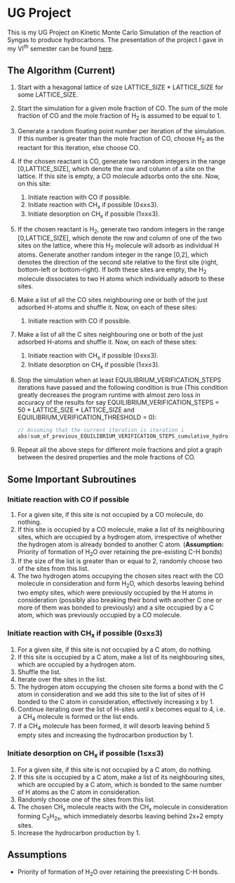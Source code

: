 # UG Project
This is my UG Project on Kinetic Monte Carlo Simulation of the reaction of Syngas to produce hydrocarbons.
The presentation of the project I gave in my VI<sup>th</sup> semester can be found [here](https://drive.google.com/open?id=1jyiGVkmOm2lhAfoux6vd9_GlsXFtRRI0jGSqEkwMUpg).

## The Algorithm (Current)
1. Start with a hexagonal lattice of size LATTICE_SIZE * LATTICE_SIZE for some LATTICE_SIZE.
1. Start the simulation for a given mole fraction of CO. The sum of the mole fraction of CO and the mole fraction of H<sub>2</sub> is assumed to be equal to 1.
1. Generate a random floating point number per iteration of the simulation. If this number is greater than the mole fraction of CO, choose H<sub>2</sub> as the reactant for this iteration, else choose CO.
1. If the chosen reactant is CO, generate two random integers in the range [0,LATTICE_SIZE], which denote the row and column of a site on the lattice. If this site is empty, a CO molecule adsorbs onto the site. Now, on this site:
    1. Initiate reaction with CO if possible.
    1. Initiate reaction with CH<sub>x</sub> if possible (0&leq;x&leq;3).
    1. Initiate desorption on CH<sub>x</sub> if possible (1&leq;x&leq;3).
1. If the chosen reactant is H<sub>2</sub>, generate two random integers in the range [0,LATTICE_SIZE], which denote the row and column of one of the two sites on the lattice, where this H<sub>2</sub> molecule will adsorb as individual H atoms. Generate another random integer in the range [0,2], which denotes the direction of the second site relative to the first site (right, bottom-left or bottom-right). If both these sites are empty, the H<sub>2</sub> molecule dissociates to two H atoms which individually adsorb to these sites.
1. Make a list of all the CO sites neighbouring one or both of the just adsorbed H-atoms and shuffle it. Now, on each of these sites:
    1. Initiate reaction with CO if possible.
1. Make a list of all the C sites neighbouring one or both of the just adsorbed H-atoms and shuffle it. Now, on each of these sites:
    1. Initiate reaction with CH<sub>x</sub> if possible (0&leq;x&leq;3).
    1. Initiate desorption on CH<sub>x</sub> if possible (1&leq;x&leq;3).
1. Stop the simulation when at least EQUILIBRIUM_VERIFICATION_STEPS iterations have passed and the following condition is true (This condition greatly decreases the program runtime with almost zero loss in accuracy of the results for say EQUILIBRIUM_VERIFICATION_STEPS = 50 * LATTICE_SIZE * LATTICE_SIZE and EQUILIBRIUM_VERIFICATION_THRESHOLD = 0):

    ```c++
    // Assuming that the current iteration is iteration i
    abs(sum_of_previous_EQUILIBRIUM_VERIFICATION_STEPS_cumulative_hydrocarbon_productions - (cumulative_hydrocarbon_production[i-EQUILIBRIUM_VERIFICATION_STEPS+1] + cumulative_hydrocarbon_production[i-    EQUILIBRIUM_VERIFICATION_STEPS+1]) * EQUILIBRIUM_VERIFICATION_STEPS / 2) <= EQUILIBRIUM_VERIFICATION_THRESHOLD)
    ```

1. Repeat all the above steps for different mole fractions and plot a graph between the desired properties and the mole fractions of CO.


## Some Important Subroutines

### Initiate reaction with CO if possible
1. For a given site, if this site is not occupied by a CO molecule, do nothing.
1. If this site is occupied by a CO molecule, make a list of its neighbouring sites, which are occupied by a hydrogen atom, irrespective of whether the hydrogen atom is already bonded to another C atom. (**Assumption:** Priority of formation of H<sub>2</sub>O over retaining the pre-existing C-H bonds)
1. If the size of the list is greater than or equal to 2, randomly choose two of the sites from this list.
1. The two hydrogen atoms occupying the chosen sites react with the CO molecule in consideration and form H<sub>2</sub>O, which desorbs leaving behind two empty sites, which were previously occupied by the H atoms in consideration (possibly also breaking their bond with another C one or more of them was bonded to previously) and a site occupied by a C atom, which was previously occupied by a CO molecule.

### Initiate reaction with CH<sub>x</sub> if possible (0&leq;x&leq;3)
1. For a given site, if this site is not occupied by a C atom, do nothing.
1. If this site is occupied by a C atom, make a list of its neighbouring sites, which are occupied by a hydrogen atom.
1. Shuffle the list.
1. Iterate over the sites in the list.
1. The hydrogen atom occupying the chosen site forms a bond with the C atom in consideration and we add this site to the list of sites of H bonded to the C atom in consideration, effectively increasing x by 1.
1. Continue iterating over the list of H-sites until x becomes equal to 4, i.e. a CH<sub>4</sub> molecule is formed or the list ends.
1. If a CH<sub>4</sub> molecule has been formed, it will desorb leaving behind 5 empty sites and increasing the hydrocarbon production by 1.

### Initiate desorption on CH<sub>x</sub> if possible (1&leq;x&leq;3)
1. For a given site, if this site is not occupied by a C atom, do nothing.
1. If this site is occupied by a C atom, make a list of its neighbouring sites, which are occupied by a C atom, which is bonded to the same number of H atoms as the C atom in consideration.
1. Randomly choose one of the sites from this list.
1. The chosen CH<sub>x</sub> molecule reacts with the CH<sub>x</sub> molecule in consideration forming C<sub>2</sub>H<sub>2x</sub>, which immediately desorbs leaving behind 2x+2 empty sites.
1. Increase the hydrocarbon production by 1.


## Assumptions

- Priority of formation of H<sub>2</sub>O over retaining the preexisting C-H bonds.
